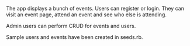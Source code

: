 The app displays a bunch of events. Users can register or login. They can visit an event page, attend an event and see who else is attending.

Admin users can perform CRUD for events and users.

Sample users and events have been created in seeds.rb.